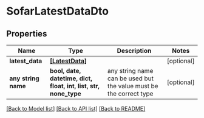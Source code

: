 # SofarLatestDataDto


## Properties
Name | Type | Description | Notes
------------ | ------------- | ------------- | -------------
**latest_data** | [**[LatestData]**](LatestData.md) |  | [optional] 
**any string name** | **bool, date, datetime, dict, float, int, list, str, none_type** | any string name can be used but the value must be the correct type | [optional]

[[Back to Model list]](../README.md#documentation-for-models) [[Back to API list]](../README.md#documentation-for-api-endpoints) [[Back to README]](../README.md)


